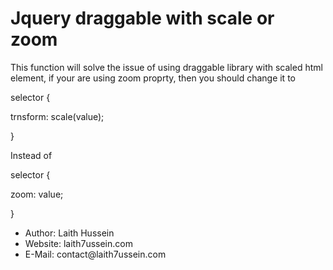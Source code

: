 # Jquery draggable with scale or zoom

This function will solve the issue of using draggable library with scaled html element, if your are using zoom proprty, then you should change it to

selector {

  trnsform: scale(value);
  
}

Instead of

selector {

  zoom: value;
  
}

<ul>
  <li>Author: Laith Hussein</li>
  <li>Website: laith7ussein.com</li>
  <li>E-Mail: contact@laith7ussein.com</li>
</ul>
